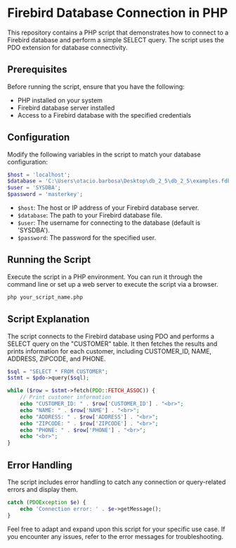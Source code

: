 # Firebird Database Connection in PHP

This repository contains a PHP script that demonstrates how to connect to a Firebird database and perform a simple SELECT query. The script uses the PDO extension for database connectivity.

## Prerequisites

Before running the script, ensure that you have the following:

- PHP installed on your system
- Firebird database server installed
- Access to a Firebird database with the specified credentials

## Configuration

Modify the following variables in the script to match your database configuration:

```php
$host = 'localhost';
$database = 'C:\Users\otacio.barbosa\Desktop\db_2_5\db_2_5\examples.fdb';
$user = 'SYSDBA';
$password = 'masterkey';
```

- `$host`: The host or IP address of your Firebird database server.
- `$database`: The path to your Firebird database file.
- `$user`: The username for connecting to the database (default is 'SYSDBA').
- `$password`: The password for the specified user.

## Running the Script

Execute the script in a PHP environment. You can run it through the command line or set up a web server to execute the script via a browser.

```bash
php your_script_name.php
```

## Script Explanation

The script connects to the Firebird database using PDO and performs a SELECT query on the "CUSTOMER" table. It then fetches the results and prints information for each customer, including CUSTOMER_ID, NAME, ADDRESS, ZIPCODE, and PHONE.

```php
$sql = "SELECT * FROM CUSTOMER";
$stmt = $pdo->query($sql);

while ($row = $stmt->fetch(PDO::FETCH_ASSOC)) {
    // Print customer information
    echo "CUSTOMER_ID: " . $row['CUSTOMER_ID'] . "<br>";
    echo "NAME: " . $row['NAME'] . "<br>";
    echo "ADDRESS: " . $row['ADDRESS'] . "<br>";
    echo "ZIPCODE: " . $row['ZIPCODE'] . "<br>";
    echo "PHONE: " . $row['PHONE'] . "<br>";
    echo "<br>";
}
```

## Error Handling

The script includes error handling to catch any connection or query-related errors and display them.

```php
catch (PDOException $e) {
    echo 'Connection error: ' . $e->getMessage();
}
```

Feel free to adapt and expand upon this script for your specific use case. If you encounter any issues, refer to the error messages for troubleshooting.